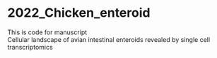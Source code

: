 # 2022_Chicken_enteroid 
This is code for manuscript \
Cellular landscape of avian intestinal enteroids revealed by single cell transcriptomics
